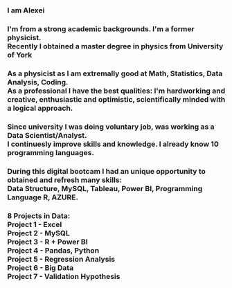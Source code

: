 <h3>  I am Alexei</h3> 
<h3> I'm from a strong academic backgrounds. I'm a former physicist. <br>Recently I obtained a master degree in physics from University of York</h3>
<h3>As a physicist as I am extremally good at Math, Statistics, Data Analysis, Coding.<br>As a professional I have the best qualities: I'm hardworking and creative, enthusiastic and optimistic, scientifically minded with a logical approach.</h3>
<h3>Since university I was doing voluntary job, was working as a Data Scientist/Analyst.<br>I continuesly improve skills and knowledge. I already know 10 programming languages.</h3>
<h3> During this digital bootcam I had an unique opportunity to obtained and refresh many skills: <br>Data Structure, MySQL, Tableau, Power BI, Programming Language R, AZURE. </h3>


<h3>8 Projects in Data:<br>Project 1 - Excel <br>Project 2 - MySQL<br>Project 3 - R + Power BI<br>Project 4 - Pandas, Python<br>Project 5 - Regression Analysis <br>Project 6 - Big Data<br>Project 7 - Validation Hypothesis</h3>




<!--
**Alek20s/Alek20s** is a ✨ _special_ ✨ repository because its `README.md` (this file) appears on your GitHub profile.

Here are some ideas to get you started:

- 🔭 I’m currently working on ...
- 🌱 I’m currently learning ...
- 👯 I’m looking to collaborate on ...
- 🤔 I’m looking for help with ...
- 💬 Ask me about ...
- 📫 How to reach me: ...
- 😄 Pronouns: ...
- ⚡ Fun fact: ...
-->

